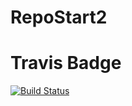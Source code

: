 # RepoStart2

# Travis Badge

[![Build Status](https://travis-ci.org/Oliverckb/RepoStart2.svg?branch=master)](https://travis-ci.org/Oliverckb/RepoStart2)
